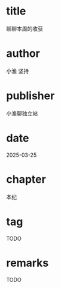 # title
聊聊本周的收获

# author
小渔 坚持

# publisher
小渔聊独立站

# date
2025-03-25

# chapter
本纪

# tag
TODO

# remarks
TODO
